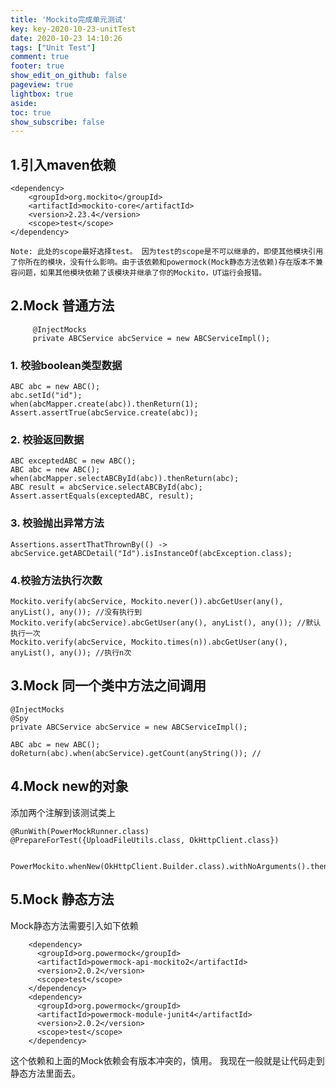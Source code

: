 ```yaml
---
title: 'Mockito完成单元测试'
key: key-2020-10-23-unitTest
date: 2020-10-23 14:10:26
tags: ["Unit Test"]
comment: true
footer: true
show_edit_on_github: false
pageview: true
lightbox: true
aside:
toc: true
show_subscribe: false
---
```


## **1.引入maven依赖**
```
<dependency>
    <groupId>org.mockito</groupId>
    <artifactId>mockito-core</artifactId>
    <version>2.23.4</version>
    <scope>test</scope>
</dependency>
```
 `Note: 此处的scope最好选择test。 因为test的scope是不可以继承的，即使其他模块引用了你所在的模块，没有什么影响。由于该依赖和powermock(Mock静态方法依赖)存在版本不兼容问题，如果其他模块依赖了该模块并继承了你的Mockito，UT运行会报错。
 `
<br/>
## **2.Mock 普通方法**
```text
     @InjectMocks
     private ABCService abcService = new ABCServiceImpl();
```

### 1. 校验boolean类型数据
```
ABC abc = new ABC();
abc.setId("id");
when(abcMapper.create(abc)).thenReturn(1);
Assert.assertTrue(abcService.create(abc));
```
### 2. 校验返回数据
```
ABC exceptedABC = new ABC();
ABC abc = new ABC();
when(abcMapper.selectABCById(abc)).thenReturn(abc);
ABC result = abcService.selectABCById(abc);
Assert.assertEquals(exceptedABC, result);
   ```
### 3. 校验抛出异常方法
```
Assertions.assertThatThrownBy(() -> abcService.getABCDetail("Id").isInstanceOf(abcException.class);
```
### 4.校验方法执行次数
```
Mockito.verify(abcService, Mockito.never()).abcGetUser(any(), anyList(), any()); //没有执行到
Mockito.verify(abcService).abcGetUser(any(), anyList(), any()); //默认执行一次
Mockito.verify(abcService, Mockito.times(n)).abcGetUser(any(), anyList(), any()); //执行n次
```
## **3.Mock 同一个类中方法之间调用**
```
@InjectMocks
@Spy
private ABCService abcService = new ABCServiceImpl();
```
```
ABC abc = new ABC();
doReturn(abc).when(abcService).getCount(anyString()); //
```
## **4.Mock new的对象**
添加两个注解到该测试类上
```text
@RunWith(PowerMockRunner.class)
@PrepareForTest({UploadFileUtils.class, OkHttpClient.class})
```

```text
 PowerMockito.whenNew(OkHttpClient.Builder.class).withNoArguments().thenReturn(builder);
```

##  **5.Mock 静态方法**
Mock静态方法需要引入如下依赖
```
    <dependency>
      <groupId>org.powermock</groupId>
      <artifactId>powermock-api-mockito2</artifactId>
      <version>2.0.2</version>
      <scope>test</scope>
    </dependency>
    <dependency>
      <groupId>org.powermock</groupId>
      <artifactId>powermock-module-junit4</artifactId>
      <version>2.0.2</version>
      <scope>test</scope>
    </dependency>
```
这个依赖和上面的Mock依赖会有版本冲突的，慎用。
我现在一般就是让代码走到静态方法里面去。
